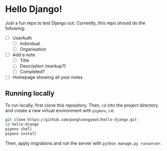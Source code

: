 # Hello Django!

Just a fun repo to test Django out. Currently, this repo should do the following:

- [ ] UserAuth
  - [ ] Individual
  - [ ] Organisation
- [ ] Add a note
  - [ ] Title
  - [ ] Description (markup?)
  - [ ] Completed?
- [ ] Homepage showing all your notes

## Running locally

To run locally, first clone this repository. Then, `cd` into the project directory and create a new virtual environment with `pipenv`, i.e.

```bash
git clone https://github.com/pongloongyeat/hello-django.git
cd hello-django
pipenv shell
pipenv install
```

Then, apply migrations and run the server with `python manage.py runserver`.
